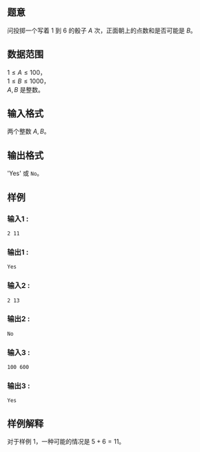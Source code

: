 ## 题意  

问投掷一个写着 $1$ 到 $6$ 的骰子 $A$ 次，正面朝上的点数和是否可能是 $B$。   

## 数据范围

$1\le A\le 100$，    
$1\le B\le 1000$，     
$A,B$ 是整数。               

## 输入格式

两个整数 $A,B$。
          
## 输出格式

'Yes' 或 `No`。   

## 样例

### 输入1 :
```
2 11
```

### 输出1 :
```
Yes
```

### 输入2 :
```
2 13
```

### 输出2 :
```
No
```

### 输入3 :
```
100 600
```

### 输出3 :
```
Yes
```

## 样例解释

对于样例 1，一种可能的情况是 $5+6=11$。
